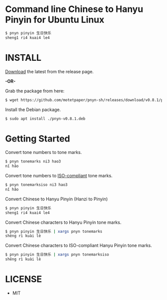 # Command line Chinese to Hanyu Pinyin for Ubuntu Linux

```bash
$ pnyn pinyin 生日快乐
sheng1 ri4 kuai4 le4
```

# INSTALL

[Download][latest] the latest from the release page.

**-OR-**

Grab the package from here:
```bash
$ wget https://github.com/motetpaper/pnyn-sh/releases/download/v0.8.1/pnyn-v0.8.1.deb
```

Install the Debian package.
```bash
$ sudo apt install ./pnyn-v0.8.1.deb
```

# Getting Started

Convert tone numbers to tone marks.
```bash
$ pnyn tonemarks ni3 hao3
nĭ hăo
```

Convert tone numbers to [ISO-compliant][iso] tone marks.
```bash
$ pnyn tonemarksiso ni3 hao3
nǐ hǎo
```


Convert Chinese to Hanyu Pinyin (Hanzi to Pinyin)
```bash
$ pnyn pinyin 生日快乐
sheng1 ri4 kuai4 le4
```

Convert Chinese characters to Hanyu Pinyin tone marks.
```bash
$ pnyn pinyin 生日快乐 | xargs pnyn tonemarks
shēng rì kuài lè
```

Convert Chinese characters to ISO-compliant Hanyu Pinyin tone marks.
```bash
$ pnyn pinyin 生日快乐 | xargs pnyn tonemarksiso
shēng rì kuài lè
```


# LICENSE
  + MIT

[iso]: https://www.iso.org/standard/61420.html
[latest]: https://github.com/motetpaper/pnyn-sh/releases/latest
